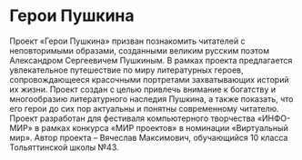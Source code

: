 # Герои Пушкина
Проект «Герои Пушкина» призван познакомить читателей с неповторимыми образами, созданными великим русским поэтом Александром Сергеевичем Пушкиным. В рамках проекта предлагается увлекательное путешествие по миру литературных героев, сопровождающееся красочными портретами захватывающих историй их жизни. Проект создан с целью привлечь внимание к богатству и многообразию литературного наследия Пушкина, а также показать, что его герои до сих пор актуальны и понятны современному читателю. Проект разработан для фестиваля компьютерного творчества «ИНФО-МИР» в рамках конкурса «МИР проектов» в номинации «Виртуальный мир». Автор проекта – Вячеслав Максимович, обучающийся 10 класса Тольяттинской школы №43.
